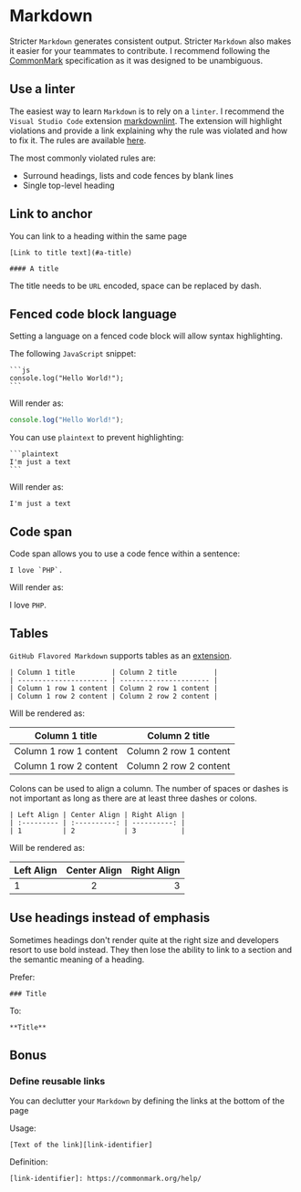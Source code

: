 # Markdown

Stricter `Markdown` generates consistent output. Stricter `Markdown` also makes it easier for your teammates to contribute. I recommend following the [CommonMark][commonmark] specification as it was designed to be unambiguous.

## Use a linter

The easiest way to learn `Markdown` is to rely on a `linter`. I recommend the `Visual Studio Code` extension [markdownlint][markdownlint]. The extension will highlight violations and provide a link explaining why the rule was violated and how to fix it. The rules are available [here][rules].

The most commonly violated rules are:

- Surround headings, lists and code fences by blank lines
- Single top-level heading

## Link to anchor

You can link to a heading within the same page

```plaintext
[Link to title text](#a-title)

#### A title
```

The title needs to be `URL` encoded, space can be replaced by dash.

## Fenced code block language

Setting a language on a fenced code block will allow syntax highlighting.

The following `JavaScript` snippet:

~~~plaintext
```js
console.log("Hello World!");
```
~~~

Will render as:

```js
console.log("Hello World!");
```

You can use `plaintext` to prevent highlighting:

~~~plaintext
```plaintext
I'm just a text
```
~~~

Will render as:

```plaintext
I'm just a text
```

## Code span

Code span allows you to use a code fence within a sentence:

~~~plaintext
I love `PHP`.
~~~

Will render as:

I love `PHP`.

## Tables

`GitHub Flavored Markdown` supports tables as an [extension][gfm-table-extension].

~~~plaintext
| Column 1 title         | Column 2 title         |
| ---------------------- | ---------------------- |
| Column 1 row 1 content | Column 2 row 1 content |
| Column 1 row 2 content | Column 2 row 2 content |
~~~

Will be rendered as:

| Column 1 title         | Column 2 title         |
| ---------------------- | ---------------------- |
| Column 1 row 1 content | Column 2 row 1 content |
| Column 1 row 2 content | Column 2 row 2 content |

Colons can be used to align a column. The number of spaces or dashes is not important as long as there are at least three dashes or colons.

~~~plaintext
| Left Align | Center Align | Right Align |
| :--------- | :----------: | ----------: |
| 1          | 2            | 3           |
~~~

Will be rendered as:

| Left Align | Center Align | Right Align |
| :--------- | :----------: | ----------: |
| 1          | 2            | 3           |

## Use headings instead of emphasis

Sometimes headings don't render quite at the right size and developers resort to use bold instead. They then lose the ability to link to a section and the semantic meaning of a heading.

Prefer:

```plaintext
### Title
```

To:

```plaintext
**Title**
```

## Bonus

### Define reusable links

You can declutter your `Markdown` by defining the links at the bottom of the page

Usage:

```plaintext
[Text of the link][link-identifier]
```

Definition:

```plaintext
[link-identifier]: https://commonmark.org/help/
```

[commonmark]: https://commonmark.org/
[markdownlint]: https://marketplace.visualstudio.com/items?itemName=DavidAnson.vscode-markdownlint#overview
[rules]: https://github.com/DavidAnson/markdownlint/blob/main/doc/Rules.md
[gfm-table-extension]: https://github.github.com/gfm/#tables-extension-
